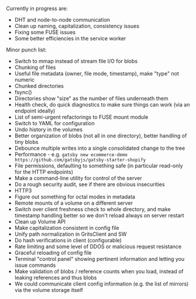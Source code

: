 Currently in progress are:

* DHT and node-to-node communication
* Clean up naming, capitalization, consistency issues
* Fixing some FUSE issues
* Some better efficiencies in the service worker

Minor punch list:

* Switch to mmap instead of stream file I/O for blobs
* Chunking of files
* Useful file metadata (owner, file mode, timestamp), make "type" not numeric
* Chunked directories
* fsync()
* Directories show "size" as the number of files underneath them
* Health check, do quick diagnostics to make sure things can work (via an endpoint ideally)
* List of semi-urgent refactorings to FUSE mount module
* Switch to YAML for configuration
* Undo history in the volumes
* Better organization of blobs (not all in one directory), better handling of tiny blobs
* Debounce multiple writes into a single consolidated change to the tree
* Performance - e.g. `gatsby new ecommerce-demo https://github.com/gatsbyjs/gatsby-starter-shopify`
* File permissions, defaulting to something safe (in particular read-only for the HTTP endpoints)
* Make a command-line utility for control of the server
* Do a rough security audit, see if there are obvious insecurities
* HTTP3
* Figure out something for octal modes in metadata
* Remote mounts of a volume on a different server
* Switch over client freshness check to whole directory, and make timestamp handling better so we don't reload always on server restart
* Clean up Volume API
* Make capitalization consistent in config file
* Unify path normalization in GritsClient and SW
* Do hash verifications in client (configurable)
* Rate limiting and some level of DDOS or malicious request resistance
* Graceful reloading of config file
* Terminal "control panel" showing pertinent information and letting you issue commands
* Make validation of blobs / reference counts when you load, instead of leaking references and thus blobs
* We could communicate client config information (e.g. the list of mirrors) via the volume storage itself
